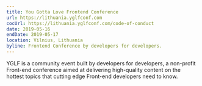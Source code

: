 ```yaml
---
title: You Gotta Love Frontend Conference
url: https://lithuania.yglfconf.com
cocUrl: https://lithuania.yglfconf.com/code-of-conduct
date: 2019-05-16
endDate: 2019-05-17
location: Vilnius, Lithuania
byline: Frontend Conference by developers for developers.
---
```


YGLF is a community event built by developers for developers, a non-profit Front-end conference aimed at delivering high-quality content on the hottest topics that cutting edge Front-end developers need to know.
